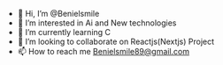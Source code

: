 - 👋 Hi, I’m @Benielsmile
- 👀 I’m interested in Ai and New technologies   
- 🌱 I’m currently learning C
- 💞️ I’m looking to collaborate on Reactjs(Nextjs) Project 
- 📫 How to reach me Benielsmile89@gmail.com

<!---
Benielsmile/Benielsmile is a ✨ special ✨ repository because its `README.md` (this file) appears on your GitHub profile.
You can click the Preview link to take a look at your changes.
--->
